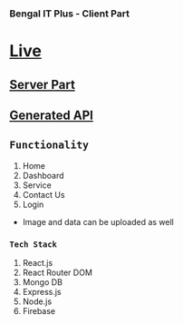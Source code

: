 ### Bengal IT Plus - Client Part

# [Live](https://bengal-it-plus.web.app/)
## [Server Part](https://github.com/sunjid-git/bengal-it-plus-server)
## [Generated API](https://evening-woodland-61193.herokuapp.com/events)

## `Functionality`
1. Home
2. Dashboard
3. Service
4. Contact Us
5. Login
- Image and data can be uploaded as well

### `Tech Stack`
1. React.js
2. React Router DOM
3. Mongo DB
4. Express.js
5. Node.js
6. Firebase
 



